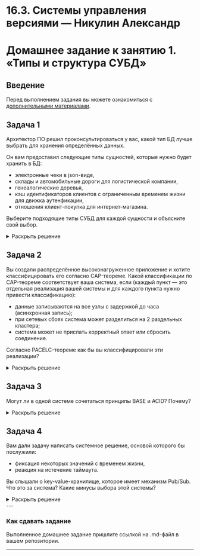# 16.3. Системы управления версиями — Никулин Александр
# Домашнее задание к занятию 1. «Типы и структура СУБД»

## Введение

Перед выполнением задания вы можете ознакомиться с 
[дополнительными материалами](https://github.com/netology-code/virt-homeworks/tree/virt-11/additional).

## Задача 1

Архитектор ПО решил проконсультироваться у вас, какой тип БД 
лучше выбрать для хранения определённых данных.

Он вам предоставил следующие типы сущностей, которые нужно будет хранить в БД:

- электронные чеки в json-виде,
- склады и автомобильные дороги для логистической компании,
- генеалогические деревья,
- кэш идентификаторов клиентов с ограниченным временем жизни для движка аутенфикации,
- отношения клиент-покупка для интернет-магазина.

Выберите подходящие типы СУБД для каждой сущности и объясните свой выбор.

<details>
  <summary>Раскрыть решение</summary>

  - электронные чеки в json-виде
    * Думаю для данных целей подойдет Документоориентированное решение. Т.к. мы точно не знаем какие будут позиции в чеки или они могут быть разнородными, а сохранять весь документ с данными с привзякой в чеку, удобнее.
  - склады и автомобильные дороги для логистической компании,
    * Для данной задачи подойдут Графовые БД. Что позволит нам вычислять какие-то оптимальные маршруты между точками.
  - генеалогические деревья,
    * Для данной задачи сетевые БД потому, что у потомка может быть несколько связей с родителями.
  - кэш идентификаторов клиентов с ограниченным временем жизни для движка аутенфикации,
    * Тут подойдут больше БД по типу ключ-значение. 
  - отношения клиент-покупка для интернет-магазина.
    * Тут наверное всё же по классике, реляционные БД. Здесь будет возможность и вести учет клиентов и товаров и их взаимосвязию. Дабы в таких случаях требуется четкое соовтествие и согласованность данных. 
  
</details>

## Задача 2

Вы создали распределённое высоконагруженное приложение и хотите классифицировать его согласно 
CAP-теореме. Какой классификации по CAP-теореме соответствует ваша система, если 
(каждый пункт — это отдельная реализация вашей системы и для каждого пункта нужно привести классификацию):

- данные записываются на все узлы с задержкой до часа (асинхронная запись);
- при сетевых сбоях система может разделиться на 2 раздельных кластера;
- система может не прислать корректный ответ или сбросить соединение.

Согласно PACELC-теореме как бы вы классифицировали эти реализации?

<details>
  <summary>Раскрыть решение</summary>
  
  - данные записываются на все узлы с задержкой до часа (асинхронная запись);
    * По теореме CAP к AP: AP (availability + partition tolerance – consistency) - не гарантирует целостность данных, обеспечивая их доступность и устойчивость к разделению, например, как в распределённых веб-кешах и DNS. Так как данные записываются асинхронно, то возможна ситуация что данные будут не согласованы.
    * По теореме PACELC: Система PA/EL, так как не обеспечивается согласованность данных или PA/EC, если работает один узел.
  - при сетевых сбоях система может разделиться на 2 раздельных кластера;
    * По теореме CAP к CA: CA (availability + consistency – partition tolerance) — когда данные во всех узлах кластера согласованы и доступны, но неустойчивы к разделению.
    * По теореме PACELC:  PA или PC
  - система может не прислать корректный ответ или сбросить соединение.
    * По теореме CAP к CP: CP (consistency + partition tolerance – availability) в каждый момент обеспечивает целостность данных и способна работать в условиях распада в ущерб доступности, не выдавая отклик на запрос. Устойчивость к разделению требует дублирования изменений во всех узлах системы, что реализуется с помощью распределённых пессимистических блокировок для сохранения целостности. Так как система может сбросить ответ, в пользу согласованности данных.
    * По теореме PACELC: PC или EC
  
</details>

## Задача 3

Могут ли в одной системе сочетаться принципы BASE и ACID? Почему?

<details>
  <summary>Раскрыть решение</summary>
  
  > В наше время возможно всё. Но всё же. Классический ответ нет. \
  > Так как Принцип ACID отвечает за полноту действий в БД, за согласованной данных, за то что транзакции друг другу мешать не будут и не повлекут за собой какие либо сбои и то что операция будет записаны. \
  > При этом принцип BASE противоположен ACID, и он ориентирован на производительность систем в угоду полноте данных. \
  > Но в принципе думаю, что в теории возможно такое осуществить если какой то из узлов системы возьмет на себя один из принципов. Допустим выберем БД по принципу BASE, а само приложение возьмет на себя отвественность за ACID.
  
</details>

## Задача 4

Вам дали задачу написать системное решение, основой которого бы послужили:

- фиксация некоторых значений с временем жизни,
- реакция на истечение таймаута.

Вы слышали о key-value-хранилище, которое имеет механизм Pub/Sub. 
Что это за система? Какие минусы выбора этой системы?

<details>
  <summary>Раскрыть решение</summary>

  Pub/Sub - простыми словами, это механизм публикации сообщений/действий и подписки на эти сообщения/действия, ну а дальше их обработка и какие либо реакции на эти сообщения. \
  В целом думаю данному запросу будет отвечать Redis. В версию Redis 2.0. создатели включили функцию PUBLISH/SUBSCRIBE, которая позволила использовать Redis в качестве брокера сообщений. 

</details>
---

### Как cдавать задание

Выполненное домашнее задание пришлите ссылкой на .md-файл в вашем репозитории.

---
